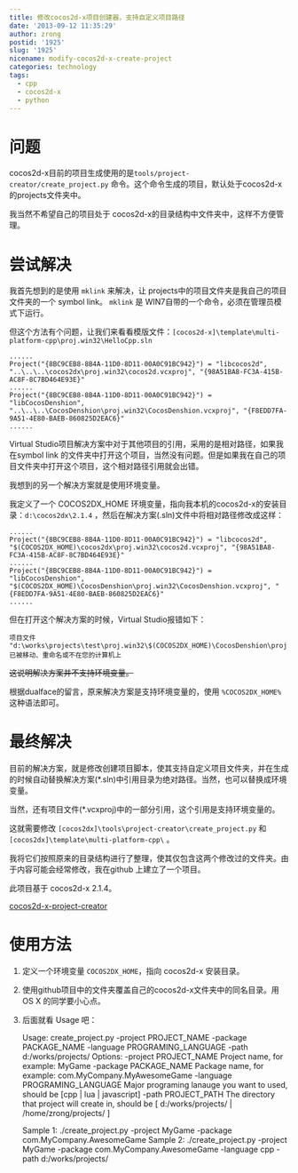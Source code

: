 ```yaml
---
title: 修改cocos2d-x项目创建器，支持自定义项目路径
date: '2013-09-12 11:35:29'
author: zrong
postid: '1925'
slug: '1925'
nicename: modify-cocos2d-x-create-project
categories: technology
tags:
  - cpp
  - cocos2d-x
  - python
---
```


# 问题

cocos2d-x目前的项目生成使用的是`tools/project-creator/create_project.py` 命令。这个命令生成的项目，默认处于cocos2d-x的projects文件夹中。

我当然不希望自己的项目处于 cocos2d-x的目录结构中文件夹中，这样不方便管理。

# 尝试解决

我首先想到的是使用 `mklink` 来解决，让 projects中的项目文件夹是我自己的项目文件夹的一个 symbol link。 `mklink` 是 WIN7自带的一个命令，必须在管理员模式下运行。

但这个方法有个问题，让我们来看看模版文件：`[cocos2d-x]\template\multi-platform-cpp\proj.win32\HelloCpp.sln`

    ......
    Project("{8BC9CEB8-8B4A-11D0-8D11-00A0C91BC942}") = "libcocos2d", "..\..\..\cocos2dx\proj.win32\cocos2d.vcxproj", "{98A51BA8-FC3A-415B-AC8F-8C7BD464E93E}"
    ......
    Project("{8BC9CEB8-8B4A-11D0-8D11-00A0C91BC942}") = "libCocosDenshion", "..\..\..\CocosDenshion\proj.win32\CocosDenshion.vcxproj", "{F8EDD7FA-9A51-4E80-BAEB-860825D2EAC6}"
    ......

Virtual Studio项目解决方案中对于其他项目的引用，采用的是相对路径，如果我在symbol link 的文件夹中打开这个项目，当然没有问题。但是如果我在自己的项目文件夹中打开这个项目，这个相对路径引用就会出错。

我想到的另一个解决方案就是使用环境变量。<!--more-->

我定义了一个 COCOS2DX\_HOME 环境变量，指向我本机的cocos2d-x的安装目录：`d:\cocos2dx\2.1.4` ，然后在解决方案(.sln)文件中将相对路径修改成这样：

    ......
    Project("{8BC9CEB8-8B4A-11D0-8D11-00A0C91BC942}") = "libcocos2d", "$(COCOS2DX_HOME)\cocos2dx\proj.win32\cocos2d.vcxproj", "{98A51BA8-FC3A-415B-AC8F-8C7BD464E93E}"
    ......
    Project("{8BC9CEB8-8B4A-11D0-8D11-00A0C91BC942}") = "libCocosDenshion", "$(COCOS2DX_HOME)\CocosDenshion\proj.win32\CocosDenshion.vcxproj", "{F8EDD7FA-9A51-4E80-BAEB-860825D2EAC6}"
    ......

但在打开这个解决方案的时候，Virtual Studio报错如下：

    项目文件 "d:\works\projects\test\proj.win32\$(COCOS2DX_HOME)\CocosDenshion\proj.win32\CocosDenshion.vcxproj" 已被移动、重命名或不在您的计算机上

<del>这说明解决方案并不支持环境变量。</del>

根据dualface的留言，原来解决方案是支持环境变量的，使用 `%COCOS2DX_HOME%`这种语法即可。

# 最终解决

目前的解决方案，就是修改创建项目脚本，使其支持自定义项目文件夹，并在生成的时候自动替换解决方案(\*.sln)中引用目录为绝对路径。当然，也可以替换成环境变量。

当然，还有项目文件(\*.vcxproj)中的一部分引用，这个引用是支持环境变量的。

这就需要修改 `[cocos2dx]\tools\project-creator\create_project.py` 和`[cocos2dx]\template\multi-platform-cpp\` 。

我将它们按照原来的目录结构进行了整理，使其仅包含这两个修改过的文件夹。由于内容可能会经常修改，我在github 上建立了一个项目。

此项目基于 cocos2d-x 2.1.4。

[cocos2d-x-project-creator](https://github.com/zrong/cocos2d-x-project-creator)

# 使用方法

1.  定义一个环境变量 `COCOS2DX_HOME`，指向 cocos2d-x 安装目录。
2.  使用github项目中的文件夹覆盖自己的cocos2d-x文件夹中的同名目录。用 OS X 的同学要小心点。
3.  后面就看 Usage 吧：

	Usage: create_project.py -project PROJECT_NAME -package PACKAGE_NAME -language PROGRAMING_LANGUAGE -path d:/works/projects/
	Options:
	  -project   PROJECT_NAME          Project name, for example: MyGame
	  -package   PACKAGE_NAME          Package name, for example: com.MyCompany.MyAwesomeGame
	  -language  PROGRAMING_LANGUAGE   Major programing lanauge you want to used, should be [cpp | lua | javascript]
	  -path  PROJECT_PATH The directory that project will create in, should be [ d:/works/projects/ | /home/zrong/projects/ ]

	Sample 1: ./create_project.py -project MyGame -package com.MyCompany.AwesomeGame
	Sample 2: ./create_project.py -project MyGame -package com.MyCompany.AwesomeGame -language cpp -path d:/works/projects/

